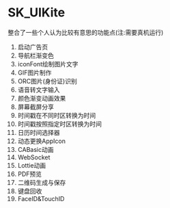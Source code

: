 # SK_UIKite
整合了一些个人认为比较有意思的功能点(注:需要真机运行)



1. 启动广告页
2. 导航栏渐变色
3. iconFont绘制图片文字
4. GIF图片制作
5. ORC图片(身份证)识别
6. 语音转文字输入
7. 颜色渐变动画效果
8. 屏幕截屏分享
9. 时间戳在不同时区转换为时间
10. 时间戳按照指定时区转换为时间
11. 日历时间选择器
12. 动态更换AppIcon
13. CABasic动画
14. WebSocket
15. Lottie动画
16. PDF预览
17. 二维码生成与保存
18. 键盘回收
19. FaceID&TouchID

